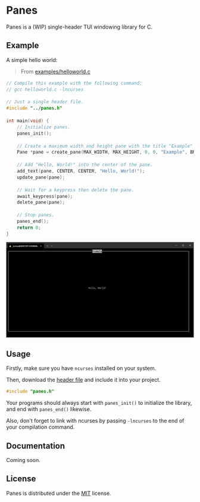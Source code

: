 # Panes

Panes is a (WIP) single-header TUI windowing library for C.

## Example

A simple hello world:

> From [examples/helloworld.c](./examples/helloworld.c)

```c
// Compile this example with the following command:
// gcc helloworld.c -lncurses

// Just a single header file.
#include "../panes.h"

int main(void) {
    // Initialize panes.
    panes_init();

    // Create a maximum width and height pane with the title "Example" and with a thin border.
    Pane *pane = create_pane(MAX_WIDTH, MAX_HEIGHT, 0, 0, "Example", BREAK_WITH_CTRL_C | THIN_BORDER);

    // Add "Hello, World!" into the center of the pane.
    add_text(pane, CENTER, CENTER, "Hello, World!");
    update_pane(pane);

    // Wait for a keypress then delete the pane.
    await_keypress(pane);
    delete_pane(pane);

    // Stop panes.
    panes_end();
    return 0;
}
```

<img src="./example.png">

## Usage

Firstly, make sure you have ```ncurses``` installed on your system.

Then, download the [header file](./panes.h) and include it into your project.

```c
#include "panes.h"
```

Your programs should always start with ```panes_init()``` to initialize the library, and end with ```panes_end()``` likewise.

Also, don't forget to link with ncurses by passing ```-lncurses``` to the end of your compilation command.

## Documentation

Coming soon.

## License

Panes is distributed under the [MIT](./LICENSE) license.
